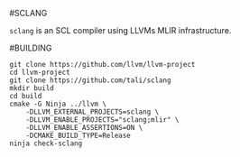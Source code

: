 #SCLANG

`sclang` is an SCL compiler using LLVMs MLIR infrastructure.

#BUILDING

```
git clone https://github.com/llvm/llvm-project
cd llvm-project
git clone https://github.com/tali/sclang
mkdir build
cd build
cmake -G Ninja ../llvm \
    -DLLVM_EXTERNAL_PROJECTS=sclang \
    -DLLVM_ENABLE_PROJECTS="sclang;mlir" \
    -DLLVM_ENABLE_ASSERTIONS=ON \
    -DCMAKE_BUILD_TYPE=Release
ninja check-sclang
```

